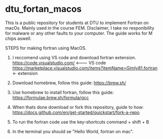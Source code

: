# dtu_fortan_macos
This is a public repository for students at DTU to implement Fortran on macOs. Mainly used in the course FEM. 
Disclaimer, I take no responibility for malware or any other faults to your computer. 
The guide works for M chips aswell. 



STEPS for making fortran using MacOS. 
1. I reccomend using VS code and download fortran extension. 
  https://code.visualstudio.com/    <--- VS code
  https://marketplace.visualstudio.com/items?itemName=Gimly81.fortran   <- extension
1. Download homebrew, follow this guide:
  https://brew.sh/
2. Use homebrew to install fortran, follow this guide:
  https://formulae.brew.sh/formula/gcc
3. When thats done download or fork this repository, guide to how: 
  https://docs.github.com/en/get-started/quickstart/fork-a-repo
4. To run the fortran code use the key-shortcuts command + shift + B

5. In the terminal you should se "Hello World, fortran on mac".
   
